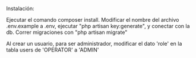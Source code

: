 <p> Instalación: </p>
<p> Ejecutar el comando composer install.
Modificar el nombre del archivo .env.example a .env, ejecutar "php artisan key:generate", y conectar con la db.
Correr migraciones con "php artisan migrate"</p>
<p>Al crear un usuario, para ser administrador, modificar el dato 'role' en la tabla users de 'OPERATOR' a 'ADMIN'</p>
